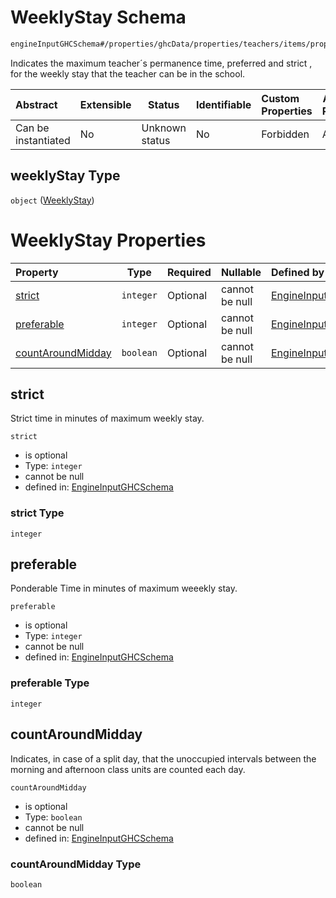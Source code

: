 # WeeklyStay Schema

```txt
engineInputGHCSchema#/properties/ghcData/properties/teachers/items/properties/settings/items/properties/weeklyStay
```

Indicates the maximum teacher´s permanence time,  preferred  and strict , for the weekly stay that the teacher can be in the school.


| Abstract            | Extensible | Status         | Identifiable | Custom Properties | Additional Properties | Access Restrictions | Defined In                                                         |
| :------------------ | ---------- | -------------- | ------------ | :---------------- | --------------------- | ------------------- | ------------------------------------------------------------------ |
| Can be instantiated | No         | Unknown status | No           | Forbidden         | Allowed               | none                | [ghc.schema.json\*](../out/ghc.schema.json "open original schema") |

## weeklyStay Type

`object` ([WeeklyStay](ghc-properties-ghcdata-properties-teachers-teacher-properties-settings-periodsetting-properties-weeklystay.md))

# WeeklyStay Properties

| Property                                | Type      | Required | Nullable       | Defined by                                                                                                                                                                                                                                                                                                           |
| :-------------------------------------- | --------- | -------- | -------------- | :------------------------------------------------------------------------------------------------------------------------------------------------------------------------------------------------------------------------------------------------------------------------------------------------------------------- |
| [strict](#strict)                       | `integer` | Optional | cannot be null | [EngineInputGHCSchema](ghc-properties-ghcdata-properties-teachers-teacher-properties-settings-periodsetting-properties-weeklystay-properties-strict.md "engineInputGHCSchema#/properties/ghcData/properties/teachers/items/properties/settings/items/properties/weeklyStay/properties/strict")                       |
| [preferable](#preferable)               | `integer` | Optional | cannot be null | [EngineInputGHCSchema](ghc-properties-ghcdata-properties-teachers-teacher-properties-settings-periodsetting-properties-weeklystay-properties-preferable.md "engineInputGHCSchema#/properties/ghcData/properties/teachers/items/properties/settings/items/properties/weeklyStay/properties/preferable")               |
| [countAroundMidday](#countaroundmidday) | `boolean` | Optional | cannot be null | [EngineInputGHCSchema](ghc-properties-ghcdata-properties-teachers-teacher-properties-settings-periodsetting-properties-weeklystay-properties-countaroundmidday.md "engineInputGHCSchema#/properties/ghcData/properties/teachers/items/properties/settings/items/properties/weeklyStay/properties/countAroundMidday") |

## strict

Strict time in minutes of maximum weekly stay.


`strict`

-   is optional
-   Type: `integer`
-   cannot be null
-   defined in: [EngineInputGHCSchema](ghc-properties-ghcdata-properties-teachers-teacher-properties-settings-periodsetting-properties-weeklystay-properties-strict.md "engineInputGHCSchema#/properties/ghcData/properties/teachers/items/properties/settings/items/properties/weeklyStay/properties/strict")

### strict Type

`integer`

## preferable

Ponderable Time in minutes of maximum weeekly stay.


`preferable`

-   is optional
-   Type: `integer`
-   cannot be null
-   defined in: [EngineInputGHCSchema](ghc-properties-ghcdata-properties-teachers-teacher-properties-settings-periodsetting-properties-weeklystay-properties-preferable.md "engineInputGHCSchema#/properties/ghcData/properties/teachers/items/properties/settings/items/properties/weeklyStay/properties/preferable")

### preferable Type

`integer`

## countAroundMidday

Indicates, in case of a split day, that the unoccupied intervals between the morning and afternoon class units are counted each day.


`countAroundMidday`

-   is optional
-   Type: `boolean`
-   cannot be null
-   defined in: [EngineInputGHCSchema](ghc-properties-ghcdata-properties-teachers-teacher-properties-settings-periodsetting-properties-weeklystay-properties-countaroundmidday.md "engineInputGHCSchema#/properties/ghcData/properties/teachers/items/properties/settings/items/properties/weeklyStay/properties/countAroundMidday")

### countAroundMidday Type

`boolean`
